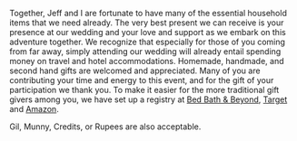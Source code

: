 Together, Jeff and I are fortunate to have many of the essential household items that we need already. The very best present we can receive is your presence at our wedding and your love and support 
as we embark on this adventure together. We recognize that especially for those of you coming from far away, simply attending our wedding will already entail spending money on travel and hotel 
accommodations. Homemade, handmade, and second hand gifts are welcomed and appreciated. Many of you are contributing your time and energy to this event, and for the gift of your participation we thank you.
To make it easier for the more traditional gift givers among you, we have set up a registry at [Bed Bath & Beyond](http://www.bedbathandbeyond.com/store/giftregistry/view_registry_guest.jsp?pwsToken=&eventType=Wedding&registryId=542848111&pwsurl=), [Target](https://www-secure.target.com/gift-registry/giftgiver?registryId=TdfXUa5SRz5J0SyVsvjCQA&lnk=copiedLink) and [Amazon](https://www.amazon.com/registry/wedding/4DQDNCRL1ZC6).

Gil, Munny, Credits, or Rupees are also acceptable.